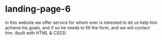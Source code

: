 # landing-page-6
in this website we offer service for whom ever is intrested
to let us help him achieve his goals, and if so he needs to fill the form,
and we will contact him.
(built with HTML & CSS3)
